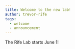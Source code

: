 ```yaml
---
title: Welcome to the new lab!
author: trevor-rife
tags:
  - welcome
  - announcement
---
```


The Rife Lab starts June 1!
